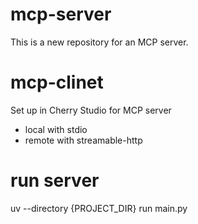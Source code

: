 # mcp-server

This is a new repository for an MCP server.


# mcp-clinet

Set up in Cherry Studio for MCP server
- local with stdio
- remote with streamable-http

# run server

uv --directory {PROJECT_DIR} run main.py
